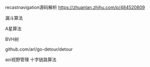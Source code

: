
recastnavigation源码解析
https://zhuanlan.zhihu.com/p/484520809

漏斗算法

A星算法

BVH树

github.com/arl/go-detour/detour

aoi视野管理 十字链路算法
